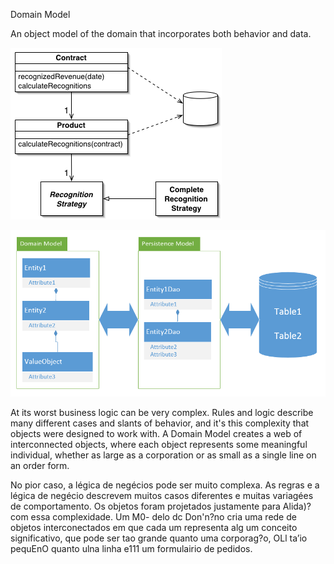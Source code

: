 ﻿Domain Model

An object model of the domain that incorporates both behavior and data.

![File](file.png)

![File2](file2.png)

At its worst business logic can be very complex. Rules and logic describe many different cases and slants of behavior, and it's this complexity that objects were designed to work with. A Domain Model creates a web of interconnected objects, where each object represents some meaningful individual, whether as large as a corporation or as small as a single line on an order form.

No pior caso, a légica de negécios pode ser muito complexa. As regras e a légica de
negécio descrevem muitos casos diferentes e muitas variagées de comportamento.
Os objetos foram projetados justamente para Alida)? com essa complexidade. Um M0-
delo dc Don'n?no cria uma rede de objetos interconectados em que cada um representa
alg um conceito significativo, que pode ser tao grande quanto uma corporag?o, OLl ta’io
pequEnO quanto ulna linha e111 um formulairio de pedidos.
